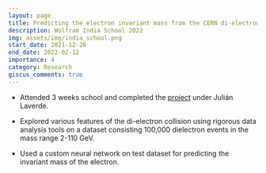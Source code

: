```yaml
---
layout: page
title: Predicting the electron invariant mass from the CERN di-electron collision data
description: Wolfram India School 2022
img: assets/img/india_school.png
start_date: 2021-12-28
end_date: 2022-02-12
importance: 4
category: Research
giscus_comments: true
---
```


- Attended 3 weeks school and completed the [project](https://www.notebookarchive.org/predicting-the-electron-invariant-mass-from-the-cern-dielectron-collision-data--2022-01-5kbhz3u/) under Julián Laverde.

- Explored various features of the di-electron collision using rigorous data analysis tools on a dataset consisting 100,000 dielectron events in the mass range 2-110 GeV.

- Used a custom neural network on test dataset for predicting the invariant mass of the electron.

<script crossorigin src="https://unpkg.com/wolfram-notebook-embedder@0.3/dist/wolfram-notebook-embedder.min.js"></script><div id="WNE-div-343870d4-a93a-4a76-9942-4be254911857"></div><script>WolframNotebookEmbedder.embed("https://www.wolframcloud.com/obj/c9896f63-b396-4398-8cde-94085d6ceee5",document.getElementById("WNE-div-343870d4-a93a-4a76-9942-4be254911857"));</script>
